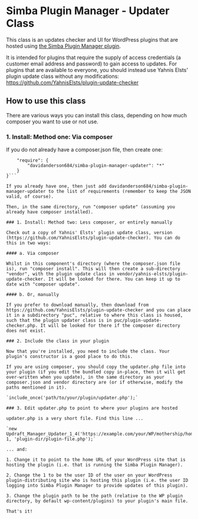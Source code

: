 # Simba Plugin Manager - Updater Class

This class is an updates checker and UI for WordPress plugins that are hosted using [the Simba Plugin Manager plugin](https://wordpress.org/plugins/simba-plugin-updates-manager/).

It is intended for plugins that require the supply of access credentials (a customer email address and password) to gain access to updates. For plugins that are available to everyone, you should instead use Yahnis Elsts' plugin update class without any modifications: https://github.com/YahnisElsts/plugin-update-checker

## How to use this class

There are various ways you can install this class, depending on how much composer you want to use or not use.

### 1. Install: Method one: Via composer

If you do not already have a composer.json file, then create one:

```{
    "require": {
        "davidanderson684/simba-plugin-manager-updater": "*"
    }
}```

If you already have one, then just add davidanderson684/simba-plugin-manager-updater to the list of requirements (remember to keep the JSON valid, of course).

Then, in the same directory, run "composer update" (assuming you already have composer installed).

### 1. Install: Method two: Less composer, or entirely manually

Check out a copy of Yahnis' Elsts' plugin update class, version (https://github.com/YahnisElsts/plugin-update-checker). You can do this in two ways:

#### a. Via composer

Whilst in this component's directory (where the composer.json file is), run "composer install". This will then create a sub-directory "vendor", with the plugin update class in vendor/yahnis-elsts/plugin-update-checker. It will be looked for there. You can keep it up to date with "composer update".

#### b. Or, manually

If you prefer to download manually, then download from https://github.com/YahnisElsts/plugin-update-checker and you can place it in a subdirectory "puc", relative to where this class is housed, such that the plugin updater class is in puc/plugin-update-checker.php. It will be looked for there if the composer directory does not exist.

### 2. Include the class in your plugin

Now that you're installed, you need to include the class. Your plugin's constructor is a good place to do this.

If you are using composer, you should copy the updater.php file into your plugin (if you edit the bundled copy in-place, then it will get over-written when you update), in the same directory as your composer.json and vendor directory are (or if otherwise, modify the paths mentioned in it).

`include_once('path/to/your/plugin/updater.php');`

### 3. Edit updater.php to point to where your plugins are hosted

updater.php is a very short file. Find this line ...

`new Updraft_Manager_Updater_1_4('https://example.com/your/WP/mothership/homeurl', 1, 'plugin-dir/plugin-file.php');`

... and:

1. Change it to point to the home URL of your WordPress site that is hosting the plugin (i.e. that is running the Simba Plugin Manager).

2. Change the 1 to be the user ID of the user on your WordPress plugin-distributing site who is hosting this plugin (i.e. the user ID logging into Simba Plugin Manager to provide updates of this plugin).

3. Change the plugin path to be the path (relative to the WP plugin directory, by default wp-content/plugins) to your plugin's main file.

That's it!
